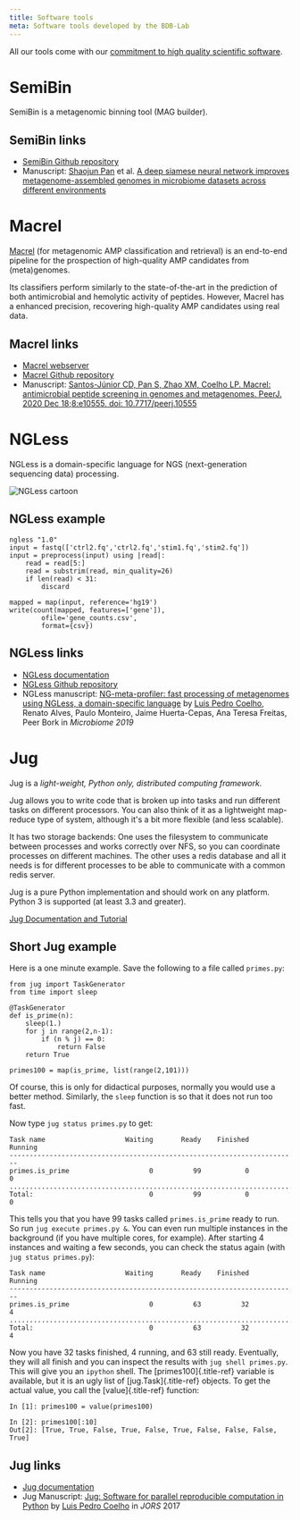 ```yaml
---
title: Software tools
meta: Software tools developed by the BDB-Lab
---
```



All our tools come with our [commitment to high quality scientific
software](/software/commitments).

# SemiBin

SemiBin is a metagenomic binning tool (MAG builder).

## SemiBin links

- [SemiBin Github repository](https://github.com/BigDataBiology/SemiBin)
- Manuscript: [Shaojun Pan](/person/Shaojun_Pan) et al. [A deep siamese neural network improves metagenome-assembled genomes in microbiome datasets across different environments](https://www.nature.com/articles/s41467-022-29843-y)


# Macrel

[Macrel](/software/macrel/) (for metagenomic AMP classification and retrieval)
is an end-to-end pipeline for the prospection of high-quality AMP candidates
from (meta)genomes.

Its classifiers perform similarly to the state-of-the-art in the prediction of
both antimicrobial and hemolytic activity of peptides.  However, Macrel has a
enhanced precision, recovering high-quality AMP candidates using real data.

## Macrel links
- [Macrel webserver](/software/macrel/)
- [Macrel Github repository](https://github.com/BigDataBiology/macrel)
- Manuscript: [Santos-Júnior CD, Pan S, Zhao XM, Coelho LP. Macrel: antimicrobial peptide screening in genomes and metagenomes. PeerJ. 2020 Dec 18;8:e10555. doi: 10.7717/peerj.10555](https://doi.org/10.7717/peerj.10555)


# NGLess

NGLess is a domain-specific language for NGS (next-generation sequencing
data) processing.

![NGLess cartoon](/images/NGLess-cartoon.svg)

## NGLess example

    ngless "1.0"
    input = fastq(['ctrl2.fq','ctrl2.fq','stim1.fq','stim2.fq'])
    input = preprocess(input) using |read|:
        read = read[5:]
        read = substrim(read, min_quality=26)
        if len(read) < 31:
            discard

    mapped = map(input, reference='hg19')
    write(count(mapped, features=['gene']),
            ofile='gene_counts.csv',
            format={csv})


## NGLess links
- [NGLess documentation](https://ngless.embl.de)
- [NGLess Github repository](https://github.com/ngless-toolkit/ngless)
- NGLess manuscript: [NG-meta-profiler: fast processing of metagenomes using NGLess, a domain-specific language](https://doi.org/10.1186/s40168-019-0684-8) by [Luis Pedro Coelho](/person/luis_pedro_coelho), Renato Alves, Paulo Monteiro, Jaime Huerta-Cepas, Ana Teresa Freitas, Peer Bork in _Microbiome 2019_

# Jug

Jug is a *light-weight, Python only, distributed computing framework.*

Jug allows you to write code that is broken up into tasks and run
different tasks on different processors. You can also think of it as a
lightweight map-reduce type of system, although it\'s a bit more
flexible (and less scalable).

It has two storage backends: One uses the filesystem to communicate
between processes and works correctly over NFS, so you can coordinate
processes on different machines. The other uses a redis database and all
it needs is for different processes to be able to communicate with a
common redis server.

Jug is a pure Python implementation and should work on any platform.
Python 3 is supported (at least 3.3 and greater).

[Jug Documentation and Tutorial](https://jug.rtfd.org)

## Short Jug example

Here is a one minute example. Save the following to a file called
`primes.py`:

    from jug import TaskGenerator
    from time import sleep

    @TaskGenerator
    def is_prime(n):
        sleep(1.)
        for j in range(2,n-1):
            if (n % j) == 0:
                return False
        return True

    primes100 = map(is_prime, list(range(2,101)))

Of course, this is only for didactical purposes, normally you would use
a better method. Similarly, the `sleep` function is so that it does not
run too fast.

Now type `jug status primes.py` to get:

    Task name                    Waiting       Ready    Finished     Running
    ------------------------------------------------------------------------
    primes.is_prime                    0          99           0           0
    ........................................................................
    Total:                             0          99           0           0

This tells you that you have 99 tasks called `primes.is_prime` ready to
run. So run `jug execute primes.py &`. You can even run multiple
instances in the background (if you have multiple cores, for example).
After starting 4 instances and waiting a few seconds, you can check the
status again (with `jug status primes.py`):

    Task name                    Waiting       Ready    Finished     Running
    ------------------------------------------------------------------------
    primes.is_prime                    0          63          32           4
    ........................................................................
    Total:                             0          63          32           4

Now you have 32 tasks finished, 4 running, and 63 still ready.
Eventually, they will all finish and you can inspect the results with
`jug shell primes.py`. This will give you an `ipython` shell. The
[primes100]{.title-ref} variable is available, but it is an ugly list of
[jug.Task]{.title-ref} objects. To get the actual value, you call the
[value]{.title-ref} function:

    In [1]: primes100 = value(primes100)

    In [2]: primes100[:10]
    Out[2]: [True, True, False, True, False, True, False, False, False, True]

## Jug links

- [Jug documentation](https://jug.readthedocs.io)
- Jug Manuscript: [Jug: Software for parallel reproducible computation in Python](https://doi.org/10.5334/jors.161) by [Luis Pedro Coelho](/person/luis_pedro_coelho) in _JORS_ 2017

